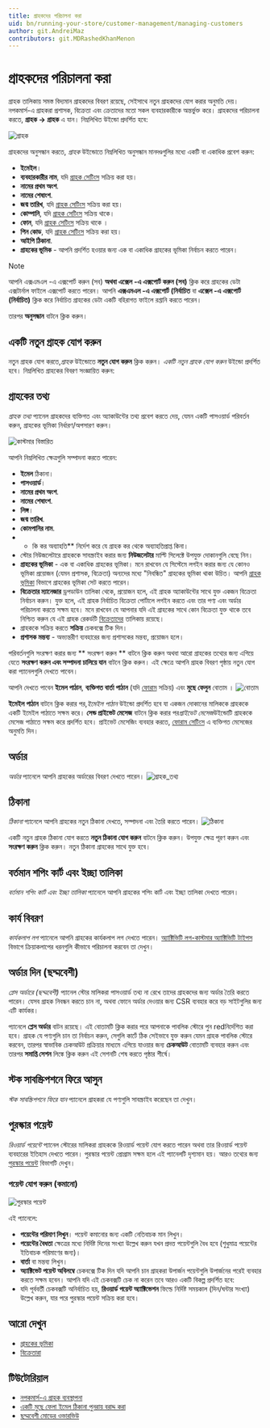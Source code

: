 ```yaml
---
title: গ্রাহকদের পরিচালনা করা
uid: bn/running-your-store/customer-management/managing-customers
author: git.AndreiMaz
contributors: git.MDRashedKhanMenon
---
```


# গ্রাহকদের পরিচালনা করা

গ্রাহক তালিকায় সমস্ত বিদ্যমান গ্রাহকদের বিবরণ রয়েছে, সেইসাথে নতুন গ্রাহকদের যোগ করার অনুমতি দেয়। নপকমার্স-এ গ্রাহকরা প্রশাসক, বিক্রেতা এবং ক্রেতাদের মতো সকল ব্যবহারকারীকে অন্তর্ভুক্ত করে। গ্রাহকদের পরিচালনা করতে, **গ্রাহক → গ্রাহক** এ যান। নিম্নলিখিত উইন্ডো প্রদর্শিত হবে:

![গ্রাহক](_static/managing-customers/customers.png)


গ্রাহকদের অনুসন্ধান করতে, *গ্রাহক* উইন্ডোতে নিম্নলিখিত অনুসন্ধান মানদণ্ডগুলির মধ্যে একটি বা একাধিক প্রবেশ করুন:

- **ইমেইল**।
- **ব্যবহারকারীর নাম**, যদি [গ্রাহক সেটিংস](xref:bn/running-your-store/customer-management/customer-settings) সক্রিয় করা হয়।
- **নামের প্রথম অংশ**.
- **নামের শেষাংশ**.
- **জন্ম তারিখ**, যদি [গ্রাহক সেটিংস](xref:bn/running-your-store/customer-management/customer-settings) সক্রিয় করা হয়।
- **কোম্পানি**, যদি [গ্রাহক সেটিংস](xref:bn/running-your-store/customer-management/customer-settings) সক্রিয় থাকে।
- **ফোন**, যদি [গ্রাহক সেটিংস](xref:bn/running-your-store/customer-management/customer-settings) সক্রিয় থাকে ।
- **পিন কোড**, যদি [গ্রাহক সেটিংস](xref:bn/running-your-store/customer-management/customer-settings) সক্রিয় করা হয়।
- **আইপি ঠিকানা**.
- **গ্রাহকের ভূমিক** - আপনি প্রদর্শিত হওয়ার জন্য এক বা একাধিক গ্রাহকের ভূমিকা নির্বাচন করতে পারেন।

> [!NOTE]
>
> আপনি এক্সএমএল -এ এক্সপোর্ট করুন (সব) **অথবা এক্সেল -এ এক্সপোর্ট করুন (সব)** ক্লিক করে গ্রাহকের ডেটা এক্সটার্নাল ফাইলে এক্সপোর্ট করতে পারেন। আপনি **এক্সএমএল -এ এক্সপোর্ট (নির্বাচিত** বা **এক্সেল -এ এক্সপোর্ট (নির্বাচিত)** ক্লিক করে নির্বাচিত গ্রাহকের ডেটা একটি বহিরাগত ফাইলে রপ্তানি করতে পারেন।

তারপর **অনুসন্ধান** বাটনে ক্লিক করুন।

## একটি নতুন গ্রাহক যোগ করুন

নতুন গ্রাহক যোগ করতে,*গ্রাহক* উইন্ডোতে **নতুন যোগ করুন** ক্লিক করুন।
*একটি নতুন গ্রাহক যোগ করুন* উইন্ডো প্রদর্শিত হবে। নিম্নলিখিত গ্রাহকের বিবরণ সংজ্ঞায়িত করুন:

## গ্রাহকের তথ্য

*গ্রাহক তথ্য* প্যানেল গ্রাহকদের ব্যক্তিগত এবং অ্যাকাউন্টের তথ্য প্রবেশ করতে দেয়, যেমন একটি পাসওয়ার্ড পরিবর্তন করুন, গ্রাহকের ভূমিকা নির্ধারণ/অপসারণ করুন।

![কাস্টমার বিস্তারিত](_static/managing-customers/add-new.jpg)

আপনি নিম্নলিখিত ক্ষেত্রগুলি সম্পাদনা করতে পারেন:

- **ইমেল** ঠিকানা।
- **পাসওয়ার্ড**।
- **নামের প্রথম অংশ**.
- **নামের শেষাংশ**.
- **লিঙ্গ**।
- **জন্ম তারিখ**.
- **কোমপানির নাম**.
- * কি কর অব্যাহতি** নির্দেশ করে যে গ্রাহক কর থেকে অব্যাহতিপ্রাপ্ত কিনা।
- স্টোর নিউজলেটারে গ্রাহককে সাবস্ক্রাইব করার জন্য **নিউজলেটার** মাল্টি সিলেক্টে উপযুক্ত দোকানগুলি বেছে নিন।
- **গ্রাহকের ভূমিকা** - এক বা একাধিক গ্রাহকের ভূমিকা। মনে রাখবেন যে সিস্টেমে লগইন করার জন্য যে কোনও ভূমিকা প্রয়োজন (যেমন প্রশাসক, বিক্রেতা) অন্যদের মধ্যে "নিবন্ধিত" গ্রাহকের ভূমিকা থাকা উচিত। আপনি [গ্রাহক ভূমিকা](xref:bn/running-your-store/customer-management/customer-role) বিভাগে গ্রাহকের ভূমিকা সেট করতে পারেন।
- **বিক্রেতার ম্যানেজার** ড্রপডাউন তালিকা থেকে, প্রয়োজন হলে, এই গ্রাহক অ্যাকাউন্টের সাথে যুক্ত একজন বিক্রেতা নির্বাচন করুন। যুক্ত হলে, এই গ্রাহক নির্বাচিত বিক্রেতা পোর্টালে লগইন করতে এবং তার পণ্য এবং অর্ডার পরিচালনা করতে সক্ষম হবে। মনে রাখবেন যে আপনার যদি এই গ্রাহকের সাথে কোন বিক্রেতা যুক্ত থাকে তবে নিশ্চিত করুন যে এই গ্রাহক রেকর্ডটি [বিক্রেতাদের](xref:bn/running-your-store/vendor-management) তালিকায় রয়েছে।
- গ্রাহককে সক্রিয় করতে **সক্রিয়** চেকবক্সে টিক দিন।
- **প্রশাসক মন্তব্য** - অভ্যন্তরীণ ব্যবহারের জন্য প্রশাসকের মন্তব্য, প্রয়োজন হলে।

পরিবর্তনগুলি সংরক্ষণ করার জন্য ** সংরক্ষণ করুন ** বাটনে ক্লিক করুন অথবা আরো গ্রাহকের তথ্যের জন্য এগিয়ে যেতে **সংরক্ষণ করুন এবং সম্পাদনা চালিয়ে যান** বাটনে ক্লিক করুন। এই ক্ষেত্রে আপনি গ্রাহক বিবরণ পৃষ্ঠায় নতুন যোগ করা প্যানেলগুলি দেখতে পাবেন।

আপনি দেখতে পাবেন **ইমেল পাঠান**, **ব্যক্তিগত বার্তা পাঠান** (যদি [ফোরাম](xref:bn/running-your-store/content-management/forums) সক্রিয়) এবং **মুছে ফেলুন** বোতাম ।
![বোতাম](_static/managing-customers/edit_customer_details.png)

**ইমেইল পাঠান** বাটনে ক্লিক করার পর,*ইমেইল পাঠান* উইন্ডো প্রদর্শিত হবে যা একজন দোকানের মালিককে গ্রাহককে একটি ইমেইল পাঠাতে সক্ষম করে। **সেন্ড প্রাইভেট মেসেজ** বাটনে ক্লিক করার পর*প্রাইভেট মেসেজ*উইন্ডোটি গ্রাহককে মেসেজ পাঠাতে সক্ষম করে প্রদর্শিত হবে। প্রাইভেট মেসেজিং ব্যবহার করতে, [ফোরাম সেটিংস](xref:bn/running-your-store/content-management/forums) এ ব্যক্তিগত মেসেজের অনুমতি দিন।

## অর্ডার

*অর্ডার* প্যানেলে আপনি গ্রাহকের অর্ডারের বিবরণ দেখতে পারেন।
![গ্রাহক_তথ্য](_static/managing-customers/customer-orders.png)

## ঠিকানা

*ঠিকানা* প্যানেলে আপনি গ্রাহকের নতুন ঠিকানা দেখতে, সম্পাদনা এবং তৈরি করতে পারেন।
![ঠিকানা](_static/managing-customers/customert-adresses.png)

একটি নতুন গ্রাহক ঠিকানা যোগ করতে **নতুন ঠিকানা যোগ করুন** বাটনে ক্লিক করুন। উপযুক্ত ক্ষেত্র পূরণ করুন এবং **সংরক্ষণ করুন** ক্লিক করুন। নতুন ঠিকানা গ্রাহকের সাথে যুক্ত হবে।

## বর্তমান শপিং কার্ট এবং ইচ্ছা তালিকা

*বর্তমান শপিং কার্ট এবং ইচ্ছা তালিকা* প্যানেলে আপনি গ্রাহকের শপিং কার্ট এবং ইচ্ছা তালিকা দেখতে পারেন।

## কার্য বিবরণ

*কার্যকলাপ লগ* প্যানেলে আপনি গ্রাহকের কার্যকলাপ লগ দেখতে পারেন। [অ্যাক্টিভিটি লগ-কাস্টমার অ্যাক্টিভিটি টাইপস](xref:bn/running-your-store/customer-management/activity-log#customer-activity-types) বিভাগে ক্রিয়াকলাপের ধরনগুলি কীভাবে পরিচালনা করবেন তা দেখুন।

## অর্ডার দিন (ছদ্মবেশী)

*প্লেস অর্ডারে (ছদ্মবেশী)* প্যানেল স্টোর মালিকরা পাসওয়ার্ড তথ্য না রেখে তাদের গ্রাহকদের জন্য অর্ডার তৈরি করতে পারেন। যেসব গ্রাহক নিবন্ধন করতে চান না, অথবা ফোনে অর্ডার দেওয়ার জন্য CSR ব্যবহার করে বড় সাইটগুলির জন্য এটি কার্যকর।

প্যানেলে **প্লেস অর্ডার** বাটন রয়েছে। এই বোতামটি ক্লিক করার পরে আপনাকে পাবলিক স্টোরে পুন redনির্দেশিত করা হবে। গ্রাহক যে পণ্যগুলি চান তা নির্বাচন করুন, সেগুলি কার্টে ঠিক সেইভাবে যুক্ত করুন যেমন গ্রাহক পাবলিক স্টোরে করবেন, তারপর স্বাভাবিক চেকআউট প্রক্রিয়ার মাধ্যমে এগিয়ে যাওয়ার জন্য **চেকআউট** বোতামটি ব্যবহার করুন এবং তারপর **সমাপ্তি সেশন** লিঙ্কে ক্লিক করুন এই সেশনটি শেষ করতে পৃষ্ঠার শীর্ষে।

## স্টক সাবস্ক্রিপশনে ফিরে আসুন

*স্টক সাবস্ক্রিপশনে ফিরে যান* প্যানেলে গ্রাহকরা যে পণ্যগুলি সাবস্ক্রাইব করেছেন তা দেখুন।

## পুরস্কার পয়েন্ট

*রিওয়ার্ড পয়েন্টে* প্যানেল স্টোরের মালিকরা গ্রাহককে রিওয়ার্ড পয়েন্ট যোগ করতে পারেন অথবা তার রিওয়ার্ড পয়েন্ট ব্যবহারের ইতিহাস দেখতে পারেন। পুরস্কার পয়েন্ট প্রোগ্রাম সক্ষম হলে এই প্যানেলটি দৃশ্যমান হয়। আরও তথ্যের জন্য [পুরস্কার পয়েন্ট](xref:bn/running-your-store/promotional-tools/reward-points) বিভাগটি দেখুন।

### পয়েন্ট যোগ করুন (কমানো)

![পুরস্কার পয়েন্ট](_static/managing-customers/customer-reward-points.png)

এই প্যানেলে:

- **পয়েন্টের পরিমাণ লিখুন**। পয়েন্ট কমানোর জন্য একটি নেতিবাচক মান লিখুন।
- **পয়েন্টের বৈধতা** ক্ষেত্রের মধ্যে নির্দিষ্ট দিনের সংখ্যা উল্লেখ করুন যখন প্রদত্ত পয়েন্টগুলি বৈধ হবে (শুধুমাত্র পয়েন্টের ইতিবাচক পরিমাণের জন্য)।
- **বার্তা** বা মন্তব্য লিখুন।
- **অ্যাক্টিভেট পয়েন্ট অবিলম্বে** চেকবক্সে টিক দিন যদি আপনি চান গ্রাহকরা উপার্জন পয়েন্টগুলি উপার্জনের পরেই ব্যবহার করতে সক্ষম হবেন। আপনি যদি এই চেকবক্সটি চেক না করেন তবে আরও একটি বিকল্প প্রদর্শিত হবে:
- যদি পূর্ববর্তী চেকবক্সটি অনির্বাচিত হয়, **রিওয়ার্ড পয়েন্ট অ্যাক্টিভেশন** ফিল্ডে নির্দিষ্ট সময়কাল (দিন/ঘন্টার সংখ্যা) উল্লেখ করুন, যার পরে পুরস্কার পয়েন্ট সক্রিয় করা হবে।

## আরো দেখুন

- [গ্রাহকের ভূমিকা](xref:bn/running-your-store/customer-management/customer-role)
- [বিক্রেতারা](xref:bn/running-your-store/vendor-management)

## টিউটোরিয়াল

- [নপকমার্স-এ গ্রাহক ব্যবস্থাপনা](https://www.youtube.com/watch?v=DOl-g-NNFEM&list=PLnL_aDfmRHwsbhj621A-RFb1KnzeFxYz4&index=1)
- [একটি মুছে ফেলা ইমেল ঠিকানা পুনরায় বরাদ্দ করা](https://www.youtube.com/watch?v=lqmrWJdXZEE&t=1s)
- [ছদ্মবেশী মোডের ওভারভিউ](https://www.youtube.com/watch?v=KQi-CDVawJ4)